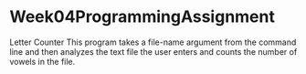 # Week04ProgrammingAssignment
Letter Counter
This program takes a file-name argument from the command line and then analyzes the text file the user enters and counts the number of vowels in the file.
